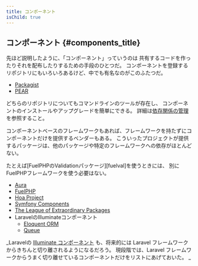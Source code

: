 ```yaml
---
title: コンポーネント
isChild: true
---
```


## コンポーネント {#components_title}

先ほど説明したように、「コンポーネント」っていうのは
共有するコードを作ったりそれを配布したりするための手段のひとつだ。
コンポーネントを登録するリポジトリにもいろいろあるけど、中でも有名なのがこのふたつだ。

* [Packagist](/#composer_と_packagist)
* [PEAR](/#pear)

どちらのリポジトリについてもコマンドラインのツールが存在し、
コンポーネントのインストールやアップグレードを簡単にできる。
詳細は[依存関係の管理][dm]を参照すること。

コンポーネントベースのフレームワークもあれば、フレームワークを持たずにコンポーネントだけを提供するベンダーもある。
こういったプロジェクトが提供するパッケージは、他のパッケージや特定のフレームワークへの依存がほとんどない。

たとえば[FuelPHPのValidationパッケージ][fuelval]を使うときには、
別にFuelPHPフレームワークを使う必要はない。

  [dm]: /#依存関係の管理
  [fueleval]: https://github.com/fuelphp/validation

* [Aura](http://auraphp.github.com/)
* [FuelPHP](https://github.com/fuelphp)
* [Hoa Project](https://github.com/hoaproject)
* [Symfony Components](http://symfony.com/doc/current/components/index.html)
* [The League of Extraordinary Packages](http://thephpleague.com/)
* LaravelのIlluminateコンポーネント
    * [Eloquent ORM](https://github.com/illuminate/database)
    * [Queue](https://github.com/illuminate/queue)

_Laravelの [Illuminate コンポーネント](https://github.com/illuminate) も、将来的には Laravel フレームワークからきちんと切り離されるようになるだろう。
現段階では、Laravel フレームワークからうまく切り離せているコンポーネントだけをリストにあげておいた。 _
